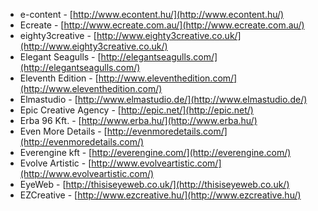  * e-content - [http://www.econtent.hu/](http://www.econtent.hu/)
 * Ecreate - [http://www.ecreate.com.au/](http://www.ecreate.com.au/)
 * eighty3creative - [http://www.eighty3creative.co.uk/](http://www.eighty3creative.co.uk/)
 * Elegant Seagulls - [http://elegantseagulls.com/](http://elegantseagulls.com/)
 * Eleventh Edition - [http://www.eleventhedition.com/](http://www.eleventhedition.com/)
 * Elmastudio - [http://www.elmastudio.de/](http://www.elmastudio.de/)
 * Epic Creative Agency - [http://epic.net/](http://epic.net/)
 * Erba 96 Kft. - [http://www.erba.hu/](http://www.erba.hu/)
 * Even More Details - [http://evenmoredetails.com/](http://evenmoredetails.com/)
 * Everengine kft - [http://everengine.com/](http://everengine.com/)
 * Evolve Artistic - [http://www.evolveartistic.com/](http://www.evolveartistic.com/)
 * EyeWeb - [http://thisiseyeweb.co.uk/](http://thisiseyeweb.co.uk/)
 * EZCreative - [http://www.ezcreative.hu/](http://www.ezcreative.hu/)